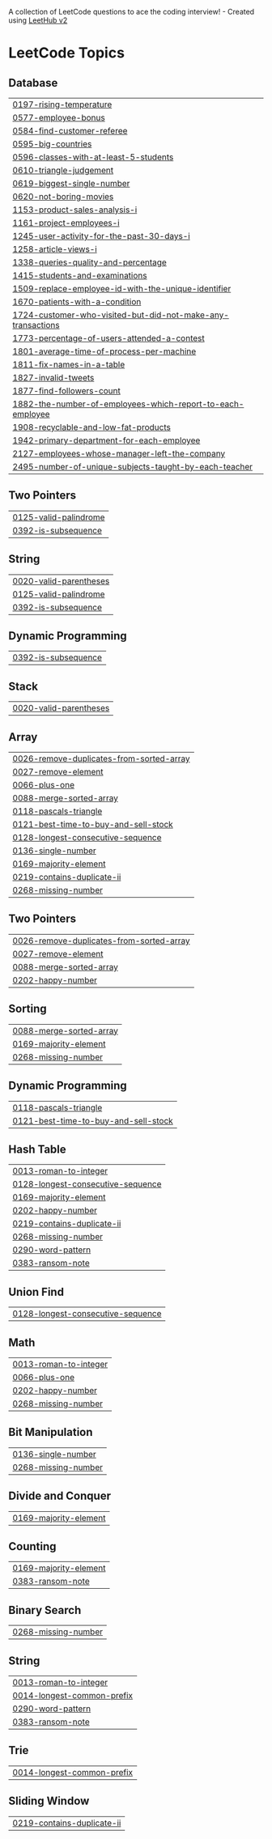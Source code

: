 A collection of LeetCode questions to ace the coding interview! - Created using [LeetHub v2](https://github.com/arunbhardwaj/LeetHub-2.0)
<!---LeetCode Topics Start-->
# LeetCode Topics
## Database
|  |
| ------- |
| [0197-rising-temperature](https://github.com/alekhya-nandala/Leetcode/tree/master/0197-rising-temperature) |
| [0577-employee-bonus](https://github.com/alekhya-nandala/Leetcode/tree/master/0577-employee-bonus) |
| [0584-find-customer-referee](https://github.com/alekhya-nandala/Leetcode/tree/master/0584-find-customer-referee) |
| [0595-big-countries](https://github.com/alekhya-nandala/Leetcode/tree/master/0595-big-countries) |
| [0596-classes-with-at-least-5-students](https://github.com/alekhya-nandala/Leetcode/tree/master/0596-classes-with-at-least-5-students) |
| [0610-triangle-judgement](https://github.com/alekhya-nandala/Leetcode/tree/master/0610-triangle-judgement) |
| [0619-biggest-single-number](https://github.com/alekhya-nandala/Leetcode/tree/master/0619-biggest-single-number) |
| [0620-not-boring-movies](https://github.com/alekhya-nandala/Leetcode/tree/master/0620-not-boring-movies) |
| [1153-product-sales-analysis-i](https://github.com/alekhya-nandala/Leetcode/tree/master/1153-product-sales-analysis-i) |
| [1161-project-employees-i](https://github.com/alekhya-nandala/Leetcode/tree/master/1161-project-employees-i) |
| [1245-user-activity-for-the-past-30-days-i](https://github.com/alekhya-nandala/Leetcode/tree/master/1245-user-activity-for-the-past-30-days-i) |
| [1258-article-views-i](https://github.com/alekhya-nandala/Leetcode/tree/master/1258-article-views-i) |
| [1338-queries-quality-and-percentage](https://github.com/alekhya-nandala/Leetcode/tree/master/1338-queries-quality-and-percentage) |
| [1415-students-and-examinations](https://github.com/alekhya-nandala/Leetcode/tree/master/1415-students-and-examinations) |
| [1509-replace-employee-id-with-the-unique-identifier](https://github.com/alekhya-nandala/Leetcode/tree/master/1509-replace-employee-id-with-the-unique-identifier) |
| [1670-patients-with-a-condition](https://github.com/alekhya-nandala/Leetcode/tree/master/1670-patients-with-a-condition) |
| [1724-customer-who-visited-but-did-not-make-any-transactions](https://github.com/alekhya-nandala/Leetcode/tree/master/1724-customer-who-visited-but-did-not-make-any-transactions) |
| [1773-percentage-of-users-attended-a-contest](https://github.com/alekhya-nandala/Leetcode/tree/master/1773-percentage-of-users-attended-a-contest) |
| [1801-average-time-of-process-per-machine](https://github.com/alekhya-nandala/Leetcode/tree/master/1801-average-time-of-process-per-machine) |
| [1811-fix-names-in-a-table](https://github.com/alekhya-nandala/Leetcode/tree/master/1811-fix-names-in-a-table) |
| [1827-invalid-tweets](https://github.com/alekhya-nandala/Leetcode/tree/master/1827-invalid-tweets) |
| [1877-find-followers-count](https://github.com/alekhya-nandala/Leetcode/tree/master/1877-find-followers-count) |
| [1882-the-number-of-employees-which-report-to-each-employee](https://github.com/alekhya-nandala/Leetcode/tree/master/1882-the-number-of-employees-which-report-to-each-employee) |
| [1908-recyclable-and-low-fat-products](https://github.com/alekhya-nandala/Leetcode/tree/master/1908-recyclable-and-low-fat-products) |
| [1942-primary-department-for-each-employee](https://github.com/alekhya-nandala/Leetcode/tree/master/1942-primary-department-for-each-employee) |
| [2127-employees-whose-manager-left-the-company](https://github.com/alekhya-nandala/Leetcode/tree/master/2127-employees-whose-manager-left-the-company) |
| [2495-number-of-unique-subjects-taught-by-each-teacher](https://github.com/alekhya-nandala/Leetcode/tree/master/2495-number-of-unique-subjects-taught-by-each-teacher) |
## Two Pointers
|  |
| ------- |
| [0125-valid-palindrome](https://github.com/alekhya-nandala/Leetcode/tree/master/0125-valid-palindrome) |
| [0392-is-subsequence](https://github.com/alekhya-nandala/Leetcode/tree/master/0392-is-subsequence) |
## String
|  |
| ------- |
| [0020-valid-parentheses](https://github.com/alekhya-nandala/Leetcode/tree/master/0020-valid-parentheses) |
| [0125-valid-palindrome](https://github.com/alekhya-nandala/Leetcode/tree/master/0125-valid-palindrome) |
| [0392-is-subsequence](https://github.com/alekhya-nandala/Leetcode/tree/master/0392-is-subsequence) |
## Dynamic Programming
|  |
| ------- |
| [0392-is-subsequence](https://github.com/alekhya-nandala/Leetcode/tree/master/0392-is-subsequence) |
## Stack
|  |
| ------- |
| [0020-valid-parentheses](https://github.com/alekhya-nandala/Leetcode/tree/master/0020-valid-parentheses) |
<!---LeetCode Topics End-->

## Array
|  |
| ------- |
| [0026-remove-duplicates-from-sorted-array](https://github.com/alekhya-nandala/Leetcode/tree/master/0026-remove-duplicates-from-sorted-array) |
| [0027-remove-element](https://github.com/alekhya-nandala/Leetcode/tree/master/0027-remove-element) |
| [0066-plus-one](https://github.com/alekhya-nandala/Leetcode/tree/master/0066-plus-one) |
| [0088-merge-sorted-array](https://github.com/alekhya-nandala/Leetcode/tree/master/0088-merge-sorted-array) |
| [0118-pascals-triangle](https://github.com/alekhya-nandala/Leetcode/tree/master/0118-pascals-triangle) |
| [0121-best-time-to-buy-and-sell-stock](https://github.com/alekhya-nandala/Leetcode/tree/master/0121-best-time-to-buy-and-sell-stock) |
| [0128-longest-consecutive-sequence](https://github.com/alekhya-nandala/Leetcode/tree/master/0128-longest-consecutive-sequence) |
| [0136-single-number](https://github.com/alekhya-nandala/Leetcode/tree/master/0136-single-number) |
| [0169-majority-element](https://github.com/alekhya-nandala/Leetcode/tree/master/0169-majority-element) |
| [0219-contains-duplicate-ii](https://github.com/alekhya-nandala/Leetcode/tree/master/0219-contains-duplicate-ii) |
| [0268-missing-number](https://github.com/alekhya-nandala/Leetcode/tree/master/0268-missing-number) |
## Two Pointers
|  |
| ------- |
| [0026-remove-duplicates-from-sorted-array](https://github.com/alekhya-nandala/Leetcode/tree/master/0026-remove-duplicates-from-sorted-array) |
| [0027-remove-element](https://github.com/alekhya-nandala/Leetcode/tree/master/0027-remove-element) |
| [0088-merge-sorted-array](https://github.com/alekhya-nandala/Leetcode/tree/master/0088-merge-sorted-array) |
| [0202-happy-number](https://github.com/alekhya-nandala/Leetcode/tree/master/0202-happy-number) |
## Sorting
|  |
| ------- |
| [0088-merge-sorted-array](https://github.com/alekhya-nandala/Leetcode/tree/master/0088-merge-sorted-array) |
| [0169-majority-element](https://github.com/alekhya-nandala/Leetcode/tree/master/0169-majority-element) |
| [0268-missing-number](https://github.com/alekhya-nandala/Leetcode/tree/master/0268-missing-number) |
## Dynamic Programming
|  |
| ------- |
| [0118-pascals-triangle](https://github.com/alekhya-nandala/Leetcode/tree/master/0118-pascals-triangle) |
| [0121-best-time-to-buy-and-sell-stock](https://github.com/alekhya-nandala/Leetcode/tree/master/0121-best-time-to-buy-and-sell-stock) |
## Hash Table
|  |
| ------- |
| [0013-roman-to-integer](https://github.com/alekhya-nandala/Leetcode/tree/master/0013-roman-to-integer) |
| [0128-longest-consecutive-sequence](https://github.com/alekhya-nandala/Leetcode/tree/master/0128-longest-consecutive-sequence) |
| [0169-majority-element](https://github.com/alekhya-nandala/Leetcode/tree/master/0169-majority-element) |
| [0202-happy-number](https://github.com/alekhya-nandala/Leetcode/tree/master/0202-happy-number) |
| [0219-contains-duplicate-ii](https://github.com/alekhya-nandala/Leetcode/tree/master/0219-contains-duplicate-ii) |
| [0268-missing-number](https://github.com/alekhya-nandala/Leetcode/tree/master/0268-missing-number) |
| [0290-word-pattern](https://github.com/alekhya-nandala/Leetcode/tree/master/0290-word-pattern) |
| [0383-ransom-note](https://github.com/alekhya-nandala/Leetcode/tree/master/0383-ransom-note) |
## Union Find
|  |
| ------- |
| [0128-longest-consecutive-sequence](https://github.com/alekhya-nandala/Leetcode/tree/master/0128-longest-consecutive-sequence) |
## Math
|  |
| ------- |
| [0013-roman-to-integer](https://github.com/alekhya-nandala/Leetcode/tree/master/0013-roman-to-integer) |
| [0066-plus-one](https://github.com/alekhya-nandala/Leetcode/tree/master/0066-plus-one) |
| [0202-happy-number](https://github.com/alekhya-nandala/Leetcode/tree/master/0202-happy-number) |
| [0268-missing-number](https://github.com/alekhya-nandala/Leetcode/tree/master/0268-missing-number) |
## Bit Manipulation
|  |
| ------- |
| [0136-single-number](https://github.com/alekhya-nandala/Leetcode/tree/master/0136-single-number) |
| [0268-missing-number](https://github.com/alekhya-nandala/Leetcode/tree/master/0268-missing-number) |
## Divide and Conquer
|  |
| ------- |
| [0169-majority-element](https://github.com/alekhya-nandala/Leetcode/tree/master/0169-majority-element) |
## Counting
|  |
| ------- |
| [0169-majority-element](https://github.com/alekhya-nandala/Leetcode/tree/master/0169-majority-element) |
| [0383-ransom-note](https://github.com/alekhya-nandala/Leetcode/tree/master/0383-ransom-note) |
## Binary Search
|  |
| ------- |
| [0268-missing-number](https://github.com/alekhya-nandala/Leetcode/tree/master/0268-missing-number) |
## String
|  |
| ------- |
| [0013-roman-to-integer](https://github.com/alekhya-nandala/Leetcode/tree/master/0013-roman-to-integer) |
| [0014-longest-common-prefix](https://github.com/alekhya-nandala/Leetcode/tree/master/0014-longest-common-prefix) |
| [0290-word-pattern](https://github.com/alekhya-nandala/Leetcode/tree/master/0290-word-pattern) |
| [0383-ransom-note](https://github.com/alekhya-nandala/Leetcode/tree/master/0383-ransom-note) |
## Trie
|  |
| ------- |
| [0014-longest-common-prefix](https://github.com/alekhya-nandala/Leetcode/tree/master/0014-longest-common-prefix) |
## Sliding Window
|  |
| ------- |
| [0219-contains-duplicate-ii](https://github.com/alekhya-nandala/Leetcode/tree/master/0219-contains-duplicate-ii) |
